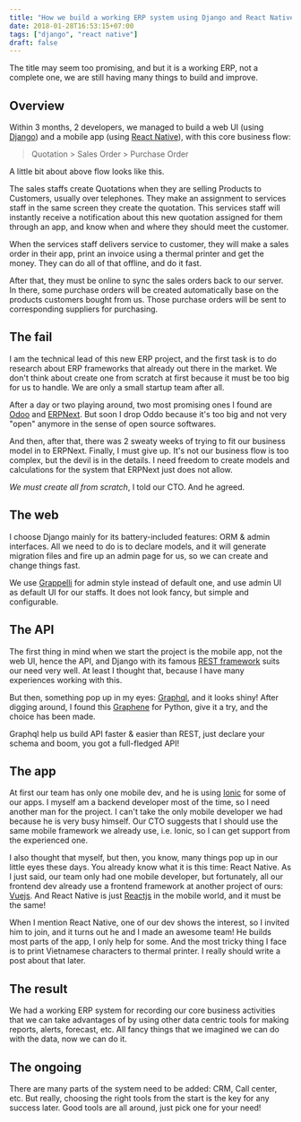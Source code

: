 ```yaml
---
title: "How we build a working ERP system using Django and React Native in 3 months"
date: 2018-01-28T16:53:15+07:00
tags: ["django", "react native"]
draft: false
---
```


The title may seem too promising, and but it is a working ERP, not a complete
one, we are still having many things to build and improve.

## Overview

Within 3 months, 2 developers, we managed to build a web UI (using [Django][1]) and
a mobile app (using [React Native][2]), with this core business flow:

> Quotation > Sales Order > Purchase Order

A little bit about above flow looks like this.

The sales staffs create Quotations when they are selling Products to Customers,
usually over telephones. They make an assignment to services staff in the same
screen they create the quotation. This services staff will instantly receive a
notification about this new quotation assigned for them through an app, and
know when and where they should meet the customer.

When the services staff delivers service to customer, they will make a sales
order in their app, print an invoice using a thermal printer and get the money.
They can do all of that offline, and do it fast.

After that, they must be online to sync the sales orders back to our server.
In there, some purchase orders will be created automatically base on the products
customers bought from us. Those purchase orders will be sent to corresponding
suppliers for purchasing.

## The fail

I am the technical lead of this new ERP project, and the first task is to do
research about ERP frameworks that already out there in the market. We don't
think about create one from scratch at first because it must be too big for us
to handle. We are only a small startup team after all.

After a day or two playing around, two most promising ones I found are [Odoo][10]
and [ERPNext][11]. But soon I drop Oddo because it's too big and not very
"open" anymore in the sense of open source softwares.

And then, after that, there was 2 sweaty weeks of trying to fit our business
model in to ERPNext. Finally, I must give up. It's not our business flow is too
complex, but the devil is in the details. I need freedom to create models and
calculations for the system that ERPNext just does not allow.

*We must create all from scratch*, I told our CTO. And he agreed.

## The web

I choose Django mainly for its battery-included features: ORM & admin interfaces.
All we need to do is to declare models, and it will generate migration files
and fire up an admin page for us, so we can create and change things fast.

We use [Grappelli][3] for admin style instead of default one, and use admin UI as
default UI for our staffs. It does not look fancy, but simple and configurable.

## The API

The first thing in mind when we start the project is the mobile app, not the
web UI, hence the API, and Django with its famous [REST framework][4] suits our
need very well. At least I thought that, because I have many experiences working
with this.

But then, something pop up in my eyes: [Graphql][5], and it looks shiny!
After digging around, I found this [Graphene][6] for Python, give it a try, and
the choice has been made.

Graphql help us build API faster & easier than REST, just declare your schema
and boom, you got a full-fledged API!

## The app

At first our team has only one mobile dev, and he is using [Ionic][7] for some
of our apps. I myself am a backend developer most of the time, so I need
another man for the project. I can't take the only mobile developer we had because
he is very busy himself. Our CTO suggests that I should use the same mobile framework
we already use, i.e. Ionic, so I can get support from the experienced one.

I also thought that myself, but then, you know, many things pop up in our
little eyes these days. You already know what it is this time: React Native.
As I just said, our team only had one mobile developer, but fortunately, all
our frontend dev already use a frontend framework at another project of ours:
[Vuejs][8]. And React Native is just [Reactjs][9] in the mobile world, and it
must be the same!

When I mention React Native, one of our dev shows the interest, so I invited
him to join, and it turns out he and I made an awesome team! He
builds most parts of the app, I only help for some. And the most tricky thing
I face is to print Vietnamese characters to thermal printer. I really should write
a post about that later.

## The result

We had a working ERP system for recording our core business activities that we
can take advantages of by using other data centric tools for making reports,
alerts, forecast, etc. All fancy things that we imagined we can do with the data,
now we can do it.

## The ongoing

There are many parts of the system need to be added: CRM, Call center, etc.
But really, choosing the right tools from the start is the key for any success
later. Good tools are all around, just pick one for your need!


[1]: https://www.djangoproject.com
[2]: https://facebook.github.io/react-native/
[3]: http://grappelliproject.com/
[4]: http://www.django-rest-framework.org/
[5]: http://graphql.org/learn/
[6]: http://graphene-python.org/
[7]: https://ionicframework.com/
[8]: https://vuejs.org/
[9]: https://reactjs.org/
[10]: https://www.odoo.com/
[11]: https://erpnext.com/
